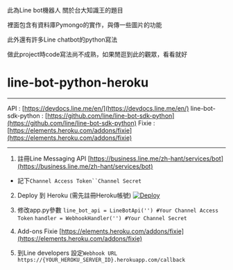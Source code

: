此為Line bot機器人 關於台大知識王的題目

裡面包含有資料庫Pymongo的實作，與傳一些圖片的功能

此外還有許多Line chatbot的python寫法

做此project時code寫法尚不成熟，如果閒逛到此的觀眾，看看就好

# line-bot-python-heroku
***
API : [https://devdocs.line.me/en/](https://devdocs.line.me/en/)
line-bot-sdk-python : [https://github.com/line/line-bot-sdk-python](https://github.com/line/line-bot-sdk-python)
Fixie : [https://elements.heroku.com/addons/fixie](https://elements.heroku.com/addons/fixie)
***

1. 註冊Line Messaging API
[https://business.line.me/zh-hant/services/bot](https://business.line.me/zh-hant/services/bot)
 - 記下`Channel Access Token``Channel Secret`

2. Deploy 到 Heroku (需先註冊Heroku帳號)
[![Deploy](https://www.herokucdn.com/deploy/button.svg)](https://heroku.com/deploy?template=https://github.com/abechen/line-bot-python-heroku)

3. 修改app.py參數
`line_bot_api = LineBotApi('') #Your Channel Access Token`
`handler = WebhookHandler('') #Your Channel Secret`

4. Add-ons Fixie
[https://elements.heroku.com/addons/fixie](https://elements.heroku.com/addons/fixie)

5. 到Line developers 設定`Webhook URL`
`https://{YOUR_HEROKU_SERVER_ID}.herokuapp.com/callback`